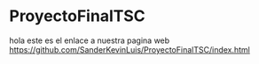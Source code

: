 # ProyectoFinalTSC
hola este es el enlace a nuestra pagina web https://github.com/SanderKevinLuis/ProyectoFinalTSC/index.html